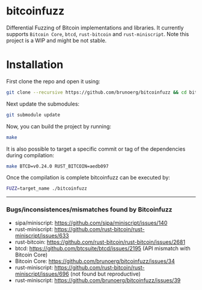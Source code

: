 # bitcoinfuzz

Differential Fuzzing of Bitcoin implementations and libraries.
It currently supports `Bitcoin Core`, `btcd`, `rust-bitcoin` and `rust-miniscript`.
Note this project is a WIP and might be not stable.

# Installation

First clone the repo and open it using:

```bash
git clone --recursive https://github.com/brunoerg/bitcoinfuzz && cd bitcoinfuzz
```

Next update the submodules:

```bash
git submodule update
```

Now, you can build the project by running:

```bash
make
```

It is also possible to target a specific commit or tag of the dependencies during compilation:

```bash
make BTCD=v0.24.0 RUST_BITCOIN=aedb097
```

Once the compilation is complete bitcoinfuzz can be executed by:

```bash
FUZZ=target_name ./bitcoinfuzz
```

-------------------------------------------
### Bugs/inconsistences/mismatches found by Bitcoinfuzz

- sipa/miniscript: https://github.com/sipa/miniscript/issues/140
- rust-miniscript: https://github.com/rust-bitcoin/rust-miniscript/issues/633
- rust-bitcoin: https://github.com/rust-bitcoin/rust-bitcoin/issues/2681
- btcd: https://github.com/btcsuite/btcd/issues/2195 (API mismatch with Bitcoin Core)
- Bitcoin Core: https://github.com/brunoerg/bitcoinfuzz/issues/34
- rust-miniscript: https://github.com/rust-bitcoin/rust-miniscript/issues/696 (not found but reproductive) 
- rust-miniscript: https://github.com/brunoerg/bitcoinfuzz/issues/39
